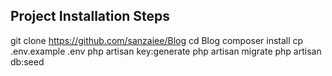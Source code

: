 ## Project Installation Steps
git clone https://github.com/sanzaiee/Blog
cd Blog
composer install
cp .env.example .env
php artisan key:generate
php artisan migrate
php artisan db:seed


